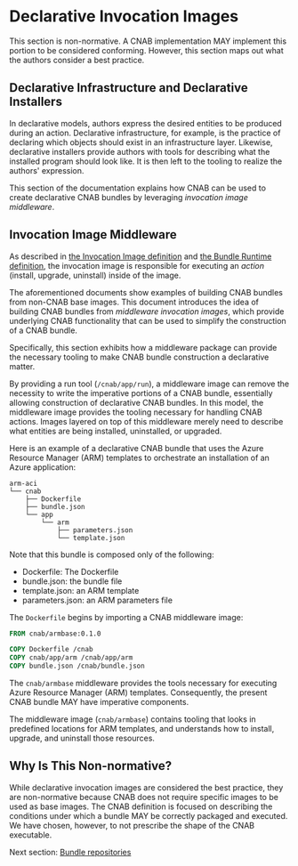 # Declarative Invocation Images

This section is non-normative. A CNAB implementation MAY implement this portion to be considered conforming. However, this section maps out what the authors consider a best practice.

## Declarative Infrastructure and Declarative Installers

In declarative models, authors express the desired entities to be produced during an action. Declarative infrastructure, for example, is the practice of declaring which objects should exist in an infrastructure layer. Likewise, declarative installers provide authors with tools for describing what the installed program should look like. It is then left to the tooling to realize the authors' expression.

This section of the documentation explains how CNAB can be used to create declarative CNAB bundles by leveraging _invocation image middleware_.

## Invocation Image Middleware

As described in [the Invocation Image definition](102-invocation-image.md) and [the Bundle Runtime definition](103-bundle-runtime.md), the invocation image is responsible for executing an _action_ (install, upgrade, uninstall) inside of the image.

The aforementioned documents show examples of building CNAB bundles from non-CNAB base images. This document introduces the idea of building CNAB bundles from _middleware invocation images_, which provide underlying CNAB functionality that can be used to simplify the construction of a CNAB bundle.

Specifically, this section exhibits how a middleware package can provide the necessary tooling to make CNAB bundle construction a declarative matter.

By providing a run tool (`/cnab/app/run`), a middleware image can remove the necessity to write the imperative portions of a CNAB bundle, essentially allowing construction of declarative CNAB bundles. In this model, the middleware image provides the tooling necessary for handling CNAB actions. Images layered on top of this middleware merely need to describe what entities are being installed, uninstalled, or upgraded.

Here is an example of a declarative CNAB bundle that uses the Azure Resource Manager (ARM) templates to orchestrate an installation of an Azure application:

```text
arm-aci
└── cnab
    ├── Dockerfile
    ├── bundle.json
    └── app
        └── arm
            ├── parameters.json
            └── template.json
```

Note that this bundle is composed only of the following:

- Dockerfile: The Dockerfile
- bundle.json: the bundle file
- template.json: an ARM template
- parameters.json: an ARM parameters file

The `Dockerfile` begins by importing a CNAB middleware image:

```Dockerfile
FROM cnab/armbase:0.1.0

COPY Dockerfile /cnab
COPY cnab/app/arm /cnab/app/arm
COPY bundle.json /cnab/bundle.json
```

The `cnab/armbase` middleware provides the tools necessary for executing Azure Resource Manager (ARM) templates. Consequently, the present CNAB bundle MAY have imperative components.

The middleware image (`cnab/armbase`) contains tooling that looks in predefined locations for ARM templates, and understands how to install, upgrade, and uninstall those resources.

## Why Is This Non-normative?

While declarative invocation images are considered the best practice, they are non-normative because CNAB does not require specific images to be used as base images. The CNAB definition is focused on describing the conditions under which a bundle MAY be correctly packaged and executed. We have chosen, however, to not prescribe the shape of the CNAB executable.

Next section: [Bundle repositories](107-repositories.md)
